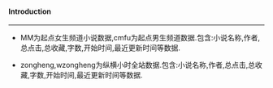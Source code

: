 #### Introduction
---
- MM为起点女生频道小说数据,cmfu为起点男生频道数据.包含:小说名称,作者,总点击,总收藏,字数,开始时间,最近更新时间等数据.

- zongheng,wzongheng为纵横小时全站数据.包含:小说名称,作者,总点击,总收藏,字数,开始时间,最近更新时间等数据.
